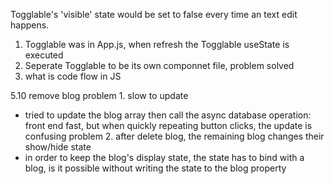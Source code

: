 Togglable's 'visible' state would be set to false every time an text edit happens. 
1. Togglable was in App.js, when refresh the Togglable useState is executed
2. Seperate Togglable to be its own componnet file, problem solved
3. what is code flow in JS


5.10 remove blog
problem 1.  slow to update
 - tried to update the blog array then call the async database operation:   
        front end fast, but when quickly repeating button clicks, the update is confusing
problem 2.  after delete blog, the remaining blog changes their show/hide state 
 - in order to keep the blog's display state, the state has to bind with a blog, is it possible without writing the state to the blog property